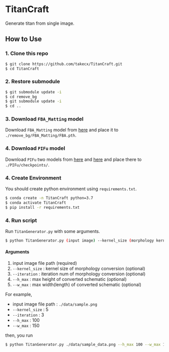 # TitanCraft
Generate titan from single image.

## How to Use

### 1. Clone this repo

```bash
$ git clone https://github.com/takecx/TitanCraft.git
$ cd TitanCraft
```

### 2. Restore submodule

```bash
$ git submodule update -i
$ cd remove_bg
$ git submodule update -i
$ cd ..
```

### 3. Download `FBA_Matting` model

Download `FBA_Matting` model from [here](https://drive.google.com/uc?id=1T_oiKDE_biWf2kqexMEN7ObWqtXAzbB1) and place it to `./remove_bg/FBA_Matting/FBA.pth`.

### 4. Download `PIFu` model

Download `PIFu` two models from [here](https://drive.google.com/uc?export=download&id=1zEmVXG2VHy0MMzngcRshB4D8Sr_oLHsm) and [here](https://drive.google.com/uc?export=download&id=1V83B6GDIjYMfHdpg-KcCSAPgHxpafHgd) and place there to `./PIFu/checkpoints/`.

### 4. Create Environment

You should create python environment using `requirements.txt`.

```bash
$ conda create -n TitanCraft python=3.7
$ conda activate TitanCraft
$ pip install -r requirements.txt
```

### 4. Run script

Run `TitanGenerator.py` with some arguments.

```bash
$ python TitanGenerator.py (input image) --kernel_size (morphology kernel size) --iteration (morphology iteration num) --h_max (height max value) --w_max (width max value)
```

#### Arguments

1. input image file path (required)
2. `--kernel_size` : kernel size of morphology conversion (optional)
3. `--iteration` : iteration num of morphology conversion (optional)
4. `--h_max` : max height of converted schematic (optional)
5. `--w_max` : max width(length) of converted schematic (optional)

For example, 

- input image file path : `./data/sample.png`
- `--kernel_size` : 5
- `--iteration` : 3
- `--h_max` : 100
- `--w_max` : 150

then, you run 

```bash
$ python TitanGenerator.py ./data/sample_data.png --h_max 100 --w_max 150
```
